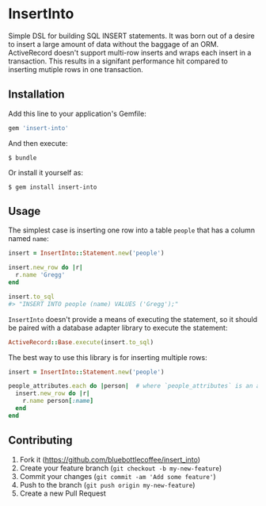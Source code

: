 # InsertInto

Simple DSL for building SQL INSERT statements.  It was born out of a desire to
insert a large amount of data without the baggage of an ORM.  ActiveRecord
doesn't support multi-row inserts and wraps each insert in a transaction.  This
results in a signifant performance hit compared to inserting mutiple rows in
one transaction.

## Installation

Add this line to your application's Gemfile:

```ruby
gem 'insert-into'
```

And then execute:

    $ bundle

Or install it yourself as:

    $ gem install insert-into

## Usage

The simplest case is inserting one row into a table `people` that has a column
named `name`:

```ruby
insert = InsertInto::Statement.new('people')

insert.new_row do |r|
  r.name 'Gregg'
end

insert.to_sql
#> "INSERT INTO people (name) VALUES ('Gregg');"
```

`InsertInto` doesn't provide a means of executing the statement, so it should
be paired with a database adapter library to execute the statement:

```ruby
ActiveRecord::Base.execute(insert.to_sql)
```

The best way to use this library is for inserting multiple rows:

```ruby
insert = InsertInto::Statement.new('people')

people_attributes.each do |person|  # where `people_attributes` is an array of attribute hashes
  insert.new_row do |r|
    r.name person[:name]
  end
end
```

## Contributing

1. Fork it (https://github.com/bluebottlecoffee/insert_into)
2. Create your feature branch (`git checkout -b my-new-feature`)
3. Commit your changes (`git commit -am 'Add some feature'`)
4. Push to the branch (`git push origin my-new-feature`)
5. Create a new Pull Request
